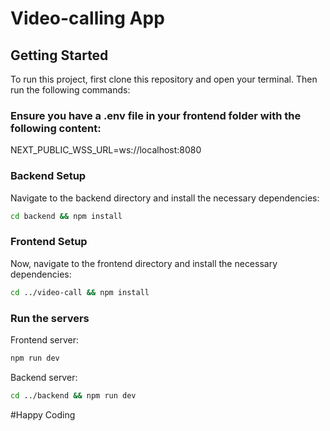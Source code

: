 # Video-calling App

## Getting Started

To run this project, first clone this repository and open your terminal. Then run the following commands:

### Ensure you have a .env file in your frontend folder with the following content:

NEXT_PUBLIC_WSS_URL=ws://localhost:8080

### Backend Setup

Navigate to the backend directory and install the necessary dependencies:

```bash
cd backend && npm install
```

### Frontend Setup

Now, navigate to the frontend directory and install the necessary dependencies:

```bash
cd ../video-call && npm install
```

### Run the servers

Frontend server:

```bash
npm run dev
```

Backend server:

```bash
cd ../backend && npm run dev
```

#Happy Coding
